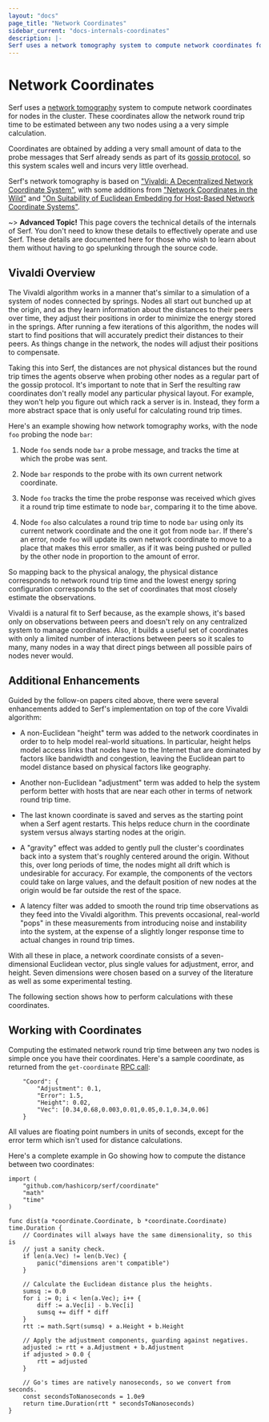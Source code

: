 ```yaml
---
layout: "docs"
page_title: "Network Coordinates"
sidebar_current: "docs-internals-coordinates"
description: |-
Serf uses a network tomography system to compute network coordinates for nodes in the cluster. These coordinates are useful for easily calculating the estimated network round trip time between any two nodes in the cluster. This page documents the details of this system. The core of the network tomography system us based on Vivaldi: A Decentralized Network Coordinate System, with several improvements based on several follow-on papers.
---
```


# Network Coordinates

Serf uses a [network tomography](https://en.wikipedia.org/wiki/Network_tomography)
system to compute network coordinates for nodes in the cluster. These coordinates
allow the network round trip time to be estimated between any two nodes using a
a very simple calculation.

Coordinates are obtained by adding a very small amount of data to the probe
messages that Serf already sends as part of its [gossip protocol](/docs/internals/gossip.html),
so this system scales well and incurs very little overhead.

Serf's network tomography is based on ["Vivaldi: A Decentralized Network Coordinate System"](http://www.cs.ucsb.edu/~ravenben/classes/276/papers/vivaldi-sigcomm04.pdf), with some additions from ["Network Coordinates in the Wild"](https://www.usenix.org/legacy/events/nsdi07/tech/full_papers/ledlie/ledlie_html/index_save.html) and ["On Suitability of Euclidean Embedding for Host-Based Network Coordinate Systems"](http://user.informatik.uni-goettingen.de/~ychen/NC/Lee10-Suitability-Euclidean-Embedding-TON.pdf).

~> **Advanced Topic!** This page covers the technical details of
the internals of Serf. You don't need to know these details to effectively
operate and use Serf. These details are documented here for those who wish
to learn about them without having to go spelunking through the source code.

## Vivaldi Overview

The Vivaldi algorithm works in a manner that's similar to a simulation of a
system of nodes connected by springs. Nodes all start out bunched up at the origin,
and as they learn information about the distances to their peers over time,
they adjust their positions in order to minimize the energy stored in the
springs. After running a few iterations of this algorithm, the nodes will start
to find positions that will accurately predict their distances to their peers.
As things change in the network, the nodes will adjust their positions to
compensate.

Taking this into Serf, the distances are not physical distances but the round
trip times the agents observe when probing other nodes as a regular part of the
gossip protocol. It's important to note that in Serf the resulting raw coordinates
don't really model any particular physical layout. For example, they won't help
you figure out which rack a server is in. Instead, they form a more abstract
space that is only useful for calculating round trip times.

Here's an example showing how network tomography works, with the node `foo`
probing the node `bar`:

1. Node `foo` sends node `bar` a probe message, and tracks the time at which the
   probe was sent.

1. Node `bar` responds to the probe with its own current network coordinate.

1. Node `foo` tracks the time the probe response was received which gives it a
   round trip time estimate to node `bar`, comparing it to the time above.

1. Node `foo` also calculates a round trip time to node `bar` using only its
   current network coordinate and the one it got from node `bar`. If there's an
   error, node `foo` will update its own network coordinate to move to a place that
   makes this error smaller, as if it was being pushed or pulled by the other
   node in proportion to the amount of error.

So mapping back to the physical analogy, the physical distance corresponds to
network round trip time and the lowest energy spring configuration corresponds
to the set of coordinates that most closely estimate the observations.

Vivaldi is a natural fit to Serf because, as the example shows, it's based only
on observations between peers and doesn't rely on any centralized system to
manage coordinates. Also, it builds a useful set of coordinates with only a
limited number of interactions between peers so it scales to many, many nodes in
a way that direct pings between all possible pairs of nodes never would.

## Additional Enhancements

Guided by the follow-on papers cited above, there were several enhancements
added to Serf's implementation on top of the core Vivaldi algorithm:

* A non-Euclidean "height" term was added to the network coordinates in order to
  to help model real-world situations. In particular, height helps model access
  links that nodes have to the Internet that are dominated by factors like bandwidth
  and congestion, leaving the Euclidean part to model distance based on physical
  factors like geography.

* Another non-Euclidean "adjustment" term was added to help the system perform
  better with hosts that are near each other in terms of network round trip time.

* The last known coordinate is saved and serves as the starting point when a
  Serf agent restarts. This helps reduce churn in the coordinate system versus
  always starting nodes at the origin.

* A "gravity" effect was added to gently pull the cluster's coordinates back
  into a system that's roughly centered around the origin. Without this, over
  long periods of time, the nodes might all drift which is undesirable for
  accuracy. For example, the components of the vectors could take on large
  values, and the default position of new nodes at the origin would be far
  outside the rest of the space.

* A latency filter was added to smooth the round trip time observations as they
  feed into the Vivaldi algorithm. This prevents occasional, real-world "pops"
  in these measurements from introducing noise and instability into the system,
  at the expense of a slightly longer response time to actual changes in round
  trip times.

With all these in place, a network coordinate consists of a seven-dimensional
Euclidean vector, plus single values for adjustment, error, and height. Seven
dimensions were chosen based on a survey of the literature as well as some
experimental testing.

The following section shows how to perform calculations with these coordinates.

## Working with Coordinates

Computing the estimated network round trip time between any two nodes is simple
once you have their coordinates. Here's a sample coordinate, as returned from the
`get-coordinate` [RPC call](/docs/agent/rpc.html):

```
    "Coord": {
        "Adjustment": 0.1,
        "Error": 1.5,
        "Height": 0.02,
        "Vec": [0.34,0.68,0.003,0.01,0.05,0.1,0.34,0.06]
    }
```

All values are floating point numbers in units of seconds, except for the error
term which isn't used for distance calculations.

Here's a complete example in Go showing how to compute the distance between two
coordinates:

```
import (
    "github.com/hashicorp/serf/coordinate"
    "math"
    "time"
)

func dist(a *coordinate.Coordinate, b *coordinate.Coordinate) time.Duration {
    // Coordinates will always have the same dimensionality, so this is
    // just a sanity check.
    if len(a.Vec) != len(b.Vec) {
        panic("dimensions aren't compatible")
    }

    // Calculate the Euclidean distance plus the heights.
    sumsq := 0.0
    for i := 0; i < len(a.Vec); i++ {
        diff := a.Vec[i] - b.Vec[i]
        sumsq += diff * diff
    }
    rtt := math.Sqrt(sumsq) + a.Height + b.Height

    // Apply the adjustment components, guarding against negatives.
    adjusted := rtt + a.Adjustment + b.Adjustment
    if adjusted > 0.0 {
        rtt = adjusted
    }

    // Go's times are natively nanoseconds, so we convert from seconds.
    const secondsToNanoseconds = 1.0e9
    return time.Duration(rtt * secondsToNanoseconds)
}
```
